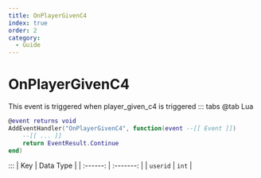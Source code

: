 ```yaml
---
title: OnPlayerGivenC4
index: true
order: 2
category:
  - Guide
---
```


# OnPlayerGivenC4
This event is triggered when player_given_c4 is triggered
::: tabs
@tab Lua
```lua
@event returns void
AddEventHandler("OnPlayerGivenC4", function(event --[[ Event ]])
    --[[ ... ]]
    return EventResult.Continue
end)
```

:::
|    Key   | Data Type |
| :------: | :-------: |
| `userid` |   `int`   |